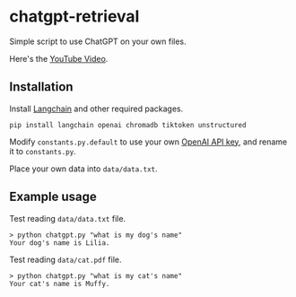 # chatgpt-retrieval

Simple script to use ChatGPT on your own files.

Here's the [YouTube Video](https://youtu.be/9AXP7tCI9PI).

## Installation

Install [Langchain](https://github.com/hwchase17/langchain) and other required packages.

```
pip install langchain openai chromadb tiktoken unstructured
```

Modify `constants.py.default` to use your own [OpenAI API key](https://platform.openai.com/account/api-keys), and rename it to `constants.py`.

Place your own data into `data/data.txt`.

## Example usage

Test reading `data/data.txt` file.

```
> python chatgpt.py "what is my dog's name"
Your dog's name is Lilia.
```

Test reading `data/cat.pdf` file.

```
> python chatgpt.py "what is my cat's name"
Your cat's name is Muffy.
```
